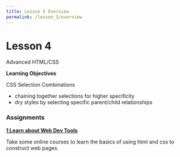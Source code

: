 ```yaml
---
title: Lesson 5 Overview
permalink: /lesson_5/overview
---
```


# Lesson 4

Advanced HTML/CSS


**Learning Objectives**

CSS Selection Combinations
* chaining together selections for higher specificity
* dry styles by selecting specific parent/child relationships


### Assignments

**[1 Learn about Web Dev Tools](1_html_css_basics)**

Take some online courses to learn the basics of using html and css to construct web pages.
